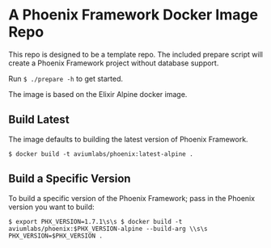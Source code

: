 A Phoenix Framework Docker Image Repo
=====================================

This repo is designed to be a template repo. The included prepare script will 
create a Phoenix Framework project without database support. 

Run `$ ./prepare -h` to get started.

The image is based on the Elixir Alpine docker image. 

Build Latest
------------
The image defaults to building the latest version of Phoenix Framework.

`
$ docker build -t aviumlabs/phoenix:latest-alpine .
`
 
Build a Specific Version
------------------------
To build a specific version of the Phoenix Framework; pass in the Phoenix 
version you want to build: 

`
$ export PHX_VERSION=1.7.1\s\s
$ docker build -t aviumlabs/phoenix:$PHX_VERSION-alpine --build-arg \\s\s
 PHX_VERSION=$PHX_VERSION .
`
